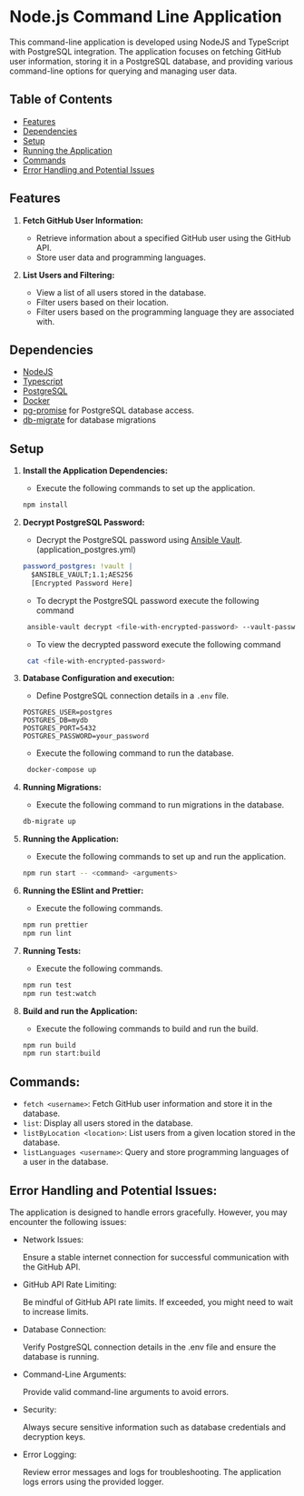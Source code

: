 # Node.js Command Line Application

This command-line application is developed using NodeJS and TypeScript with PostgreSQL integration. The application focuses on fetching GitHub user information, storing it in a PostgreSQL database, and providing various command-line options for querying and managing user data.

## Table of Contents

- [Features](#features)
- [Dependencies](#dependencies)
- [Setup](#setup)
- [Running the Application](#running-the-application)
- [Commands](#commands)
- [Error Handling and Potential Issues](#error-handling-and-potential-issues)


## Features

1. **Fetch GitHub User Information:**
   - Retrieve information about a specified GitHub user using the GitHub API.
   - Store user data and programming languages.


2. **List Users and Filtering:**
   - View a list of all users stored in the database.
   - Filter users based on their location.
   - Filter users based on the programming language they are associated with.



## Dependencies

- [NodeJS](https://nodejs.org/en)
- [Typescript](https://www.typescriptlang.org/)
- [PostgreSQL](https://www.postgresql.org/)
- [Docker](https://www.docker.com/)
- [pg-promise](https://github.com/vitaly-t/pg-promise) for PostgreSQL database access.
- [db-migrate](https://db-migrate.readthedocs.io/en/latest/) for database migrations

## Setup

1. **Install the Application Dependencies:**
    - Execute the following commands to set up the application.

    ```bash
    npm install
    ```
    

2. **Decrypt PostgreSQL Password:**
    - Decrypt the PostgreSQL password using [Ansible Vault](https://docs.ansible.com/ansible/2.9/user_guide/vault.html). (application_postgres.yml)

    ```yaml
    password_postgres: !vault |
      $ANSIBLE_VAULT;1.1;AES256
      [Encrypted Password Here]
    ```

    - To decrypt the PostgreSQL password execute the following command
    
    ```bash
     ansible-vault decrypt <file-with-encrypted-password> --vault-password-file=<file-with-vault-key>.key
     ```
    
    - To view the decrypted password execute the following command
    
    ```bash
     cat <file-with-encrypted-password> 
    ```

3. **Database Configuration and execution:**
   - Define PostgreSQL connection details in a `.env` file.

   ```dotenv
   POSTGRES_USER=postgres
   POSTGRES_DB=mydb
   POSTGRES_PORT=5432
   POSTGRES_PASSWORD=your_password
   ```
  
   - Execute the following command to run the database.

   ```bash
    docker-compose up
   ```

4. **Running Migrations:**
    - Execute the following command to run migrations in the database.

    ```bash
    db-migrate up
    ```
    
5. **Running the Application:**
    - Execute the following commands to set up and run the application.

    ```bash
    npm run start -- <command> <arguments>
    ```

6. **Running the ESlint and Prettier:**
    - Execute the following commands.

    ```bash
    npm run prettier
    npm run lint
    ```

7. **Running Tests:**
    - Execute the following commands.

    ```bash
    npm run test
    npm run test:watch
    ```
    
7. **Build and run the Application:**
    - Execute the following commands to build and run the build.

    ```bash
    npm run build
    npm run start:build
    ```
    
## Commands:

- `fetch <username>`: Fetch GitHub user information and store it in the database.
- `list`: Display all users stored in the database.
- `listByLocation <location>`: List users from a given location stored in the database.
- `listLanguages <username>`: Query and store programming languages of a user in the database.



## Error Handling and Potential Issues:

The application is designed to handle errors gracefully. However, you may encounter the following issues:
 
-   Network Issues:

    Ensure a stable internet connection for successful communication with the GitHub API.
 
- GitHub API Rate Limiting:

    Be mindful of GitHub API rate limits. If exceeded, you might need to wait to increase limits.

- Database Connection:

    Verify PostgreSQL connection details in the .env file and ensure the database is running.

- Command-Line Arguments:

    Provide valid command-line arguments to avoid errors.

- Security:

    Always secure sensitive information such as database credentials and decryption keys.

- Error Logging:

    Review error messages and logs for troubleshooting. The application logs errors using the provided logger.


